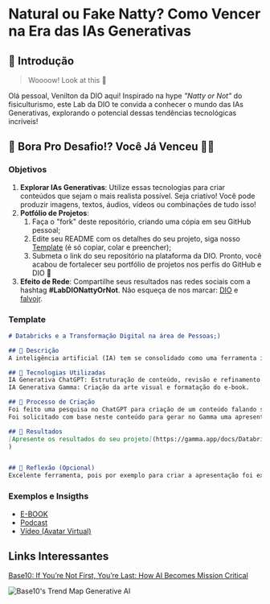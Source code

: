 # Natural ou Fake Natty? Como Vencer na Era das IAs Generativas

## 🚀 Introdução

> Woooow! Look at this 👀

Olá pessoal, Venilton da DIO aqui! Inspirado na hype _"Natty or Not"_ do fisiculturismo, este Lab da DIO te convida a conhecer o mundo das IAs Generativas, explorando o potencial dessas tendências tecnológicas incríveis!

## 🎯 Bora Pro Desafio!? Você Já Venceu 💪🤓

### Objetivos

1. **Explorar IAs Generativas**: Utilize essas tecnologias para criar conteúdos que sejam o mais realista possível. Seja criativo! Você pode produzir imagens, textos, áudios, vídeos ou combinações de tudo isso!
1. **Potfólio de Projetos**:
    1. Faça o "fork" deste repositório, criando uma cópia em seu GitHub pessoal;
    2. Edite seu README com os detalhes do seu projeto, siga nosso [Template](#template) (é só copiar, colar e preencher);
    3. Submeta o link do seu repositório na plataforma da DIO. Pronto, você acabou de fortalecer seu portfólio de projetos nos perfis do GitHub e DIO 🚀
1. **Efeito de Rede**: Compartilhe seus resultados nas redes sociais com a hashtag **#LabDIONattyOrNot**. Não esqueça de nos marcar: [DIO](https://www.linkedin.com/school/dio-makethechange) e [falvojr](https://www.linkedin.com/in/falvojr).

### Template

```markdown
# Databricks e a Transformação Digital na área de Pessoas;)

## 📒 Descrição
A inteligência artificial (IA) tem se consolidado como uma ferramenta indispensável para a transformação digital em diversos setores, inclusive na área de Pessoas. No exemplo abaixo, exploramos a utilização do CHAPGPT e também do Gamma para a criação uma apresentação discorrendo sobre o uso da ferramenta Databricks na área de Pessoas.

## 🤖 Tecnologias Utilizadas
IA Generativa ChatGPT: Estruturação de conteúdo, revisão e refinamento das ideias.
IA Generativa Gamma: Criação da arte visual e formatação do e-book.

## 🧐 Processo de Criação
Foi feito uma pesquisa no ChatGPT para criação de um conteúdo falando sobre como a ferramenta Databricks poderia ajudar na área de RH (Pessoas).
Foi solicitado com base neste conteúdo para gerar no Gamma uma apresentação em PPT. A primeira versão ficou muito colorida e após 3 refinamentos foi solicitado criar uma versão um pouco mais profissional e com fotos num estilo mais corporativo, ressaltando diversidade e também a questão de gerações conforme mostra no último slide.

## 🚀 Resultados
[Apresente os resultados do seu projeto](https://gamma.app/docs/Databricks-e-a-Transformacao-Digital-na-area-de-Pessoas-oayn95amtbq34t5
)


## 💭 Reflexão (Opcional)
Excelente ferramenta, pois por exemplo para criar a apresentação foi extremamente rápido, e quanto mais informações e detalhes você for colocando, mais refinado fica a apresentação. Um outro ponto a destacar e de ter a visão critica tirando o conteúdo que não interessa e complementando com outras informações relevantes. Para uma primeira experiencia foi fascinante o uso das ferramentas de IA.

```

### Exemplos e Insigths

- [E-BOOK](/exemplos/E-BOOK.md)
- [Podcast](/exemplos/PODCAST.md)
- [Vídeo (Avatar Virtual)](/exemplos/VIDEO.md)

## Links Interessantes

[Base10: If You’re Not First, You’re Last: How AI Becomes Mission Critical](https://base10.vc/post/generative-ai-mission-critical/)

![Base10's Trend Map Generative AI](https://github.com/digitalinnovationone/lab-natty-or-not/assets/730492/f4df26e8-f8f7-4419-8252-c69d73ea930c)

